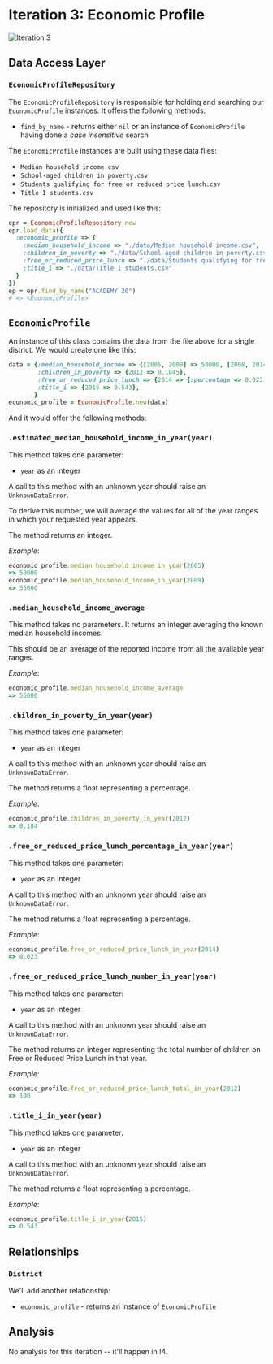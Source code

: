 # Iteration 3: Economic Profile

![Iteration 3](http://imgur.com/RYS8SJs.png)

## Data Access Layer

### `EconomicProfileRepository`

The `EconomicProfileRepository` is responsible for holding and searching our `EconomicProfile`
instances. It offers the following methods:

* `find_by_name` - returns either `nil` or an instance of `EconomicProfile` having done a *case insensitive* search

The `EconomicProfile` instances are built using these data files:

* `Median household income.csv`
* `School-aged children in poverty.csv`
* `Students qualifying for free or reduced price lunch.csv`
* `Title I students.csv`

The repository is initialized and used like this:

```ruby
epr = EconomicProfileRepository.new
epr.load_data({
  :economic_profile => {
    :median_household_income => "./data/Median household income.csv",
    :children_in_poverty => "./data/School-aged children in poverty.csv",
    :free_or_reduced_price_lunch => "./data/Students qualifying for free or reduced price lunch.csv",
    :title_i => "./data/Title I students.csv"
  }
})
ep = epr.find_by_name("ACADEMY 20")
# => <EconomicProfile>
```

## `EconomicProfile`

An instance of this class contains the data from the file above for a single district.
We would create one like this:

```ruby
data = {:median_household_income => {[2005, 2009] => 50000, [2008, 2014] => 60000},
        :children_in_poverty => {2012 => 0.1845},
        :free_or_reduced_price_lunch => {2014 => {:percentage => 0.023, :total => 100}},
        :title_i => {2015 => 0.543},
       }
economic_profile = EconomicProfile.new(data)
```

And it would offer the following methods:

### `.estimated_median_household_income_in_year(year)`

This method takes one parameter:

* `year` as an integer

A call to this method with an unknown year should raise an `UnknownDataError`.

To derive this number, we will average the values for all of the year
ranges in which your requested year appears.

The method returns an integer.

*Example*:

```ruby
economic_profile.median_household_income_in_year(2005)
=> 50000
economic_profile.median_household_income_in_year(2009)
=> 55000
```

### `.median_household_income_average`

This method takes no parameters. It returns an integer averaging the known median household incomes.

This should be an average of the reported income from all the available year ranges.

*Example*:

```ruby
economic_profile.median_household_income_average
=> 55000
```

### `.children_in_poverty_in_year(year)`

This method takes one parameter:

* `year` as an integer

A call to this method with an unknown year should raise an `UnknownDataError`.

The method returns a float representing a percentage.

*Example*:

```ruby
economic_profile.children_in_poverty_in_year(2012)
=> 0.184
```

### `.free_or_reduced_price_lunch_percentage_in_year(year)`

This method takes one parameter:

* `year` as an integer

A call to this method with an unknown year should raise an `UnknownDataError`.

The method returns a float representing a percentage.

*Example*:

```ruby
economic_profile.free_or_reduced_price_lunch_in_year(2014)
=> 0.023
```

### `.free_or_reduced_price_lunch_number_in_year(year)`

This method takes one parameter:

* `year` as an integer

A call to this method with an unknown year should raise an `UnknownDataError`.

The method returns an integer representing the total number of children
on Free or Reduced Price Lunch in that year.

*Example*:

```ruby
economic_profile.free_or_reduced_price_lunch_total_in_year(2012)
=> 100
```

### `.title_i_in_year(year)`

This method takes one parameter:

* `year` as an integer

A call to this method with an unknown year should raise an `UnknownDataError`.

The method returns a float representing a percentage.

*Example*:

```ruby
economic_profile.title_i_in_year(2015)
=> 0.543
```

## Relationships

### `District`

We'll add another relationship:

* `economic_profile` - returns an instance of `EconomicProfile`

## Analysis

No analysis for this iteration -- it'll happen in I4.
